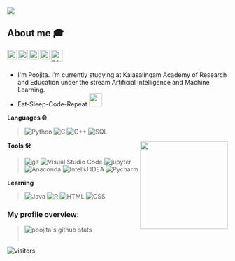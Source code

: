 <img align='centre' src="https://c7.uihere.com/files/178/885/235/5bbb084bbe7ae.jpg">

## About me :mortar_board:
<a href="https://twitter.com/Poojita23">
  <img align="left" alt="poojita ketepalli | Twitter" width="22px" src="https://github.com/poojitaketepalli/poojitaketepalli/blob/master/icons/twitter.png" />
</a>
<a href="https://www.linkedin.com/in/poojitaketepalli/">
  <img align="left" alt="poojita's LinkdeIN" width="22px" src="https://github.com/poojitaketepalli/poojitaketepalli/blob/master/icons/linkedin.png" />
</a>
<a href="https://t.me/PoojitaKetepalli">
  <img align="left" alt="poojita's Telegram" width="22px" src="https://github.com/poojitaketepalli/poojitaketepalli/blob/master/icons/telegram.png" />
</a>
<a href="https://www.hackerrank.com/poojitakkr">
  <img align="left" alt="poojita's Hackerrank" width="22px" src="https://github.com/poojitaketepalli/poojitaketepalli/blob/master/icons/hackerrank%20icon.png" />
</a>
<a href="mailto:poojita2309@gmail.com">
  <img align="left" alt="poojita| Gmail" width="26px" src="https://github.com/poojitaketepalli/poojitaketepalli/blob/master/icons/gmail.png" />
 </a>
<br />
<br />

  - I'm Poojita. I’m currently studying at Kalasalingam Academy of Research and Education under the stream Artificial Intelligence and Machine Learning.
  - Eat-Sleep-Code-Repeat  <img src="https://media.giphy.com/media/WUlplcMpOCEmTGBtBW/giphy.gif" width="30">

**Languages 🌐**  

> ![Python](https://github.com/poojitaketepalli/poojitaketepalli/blob/master/icons/python.png)
![C](https://github.com/poojitaketepalli/poojitaketepalli/blob/master/icons/c%20icon.png)
![C++](https://github.com/poojitaketepalli/poojitaketepalli/blob/master/icons/c%2B%2B%20icon.png)
![SQL](https://github.com/poojitaketepalli/poojitaketepalli/blob/master/icons/mysql.png)

<img align='right' src="https://media.giphy.com/media/Ah3zHH7hvsSB2/giphy.gif" width="200">

**Tools 🛠️**

> ![git](https://img.shields.io/badge/-000000?style=flat&logo=git)
![Visual Studio Code](https://img.shields.io/badge/-000000?style=flat&logo=visual-studio-code&logoColor=007ACC)
![jupyter](https://img.shields.io/badge/-000000?style=flat&logo=jupyter)
![Anaconda](https://img.shields.io/badge/-000000?style=flat&logo=anaconda)
![IntelliJ IDEA](http://img.shields.io/badge/-000000?style=flat-square&logo=intellij-idea&logoColor=ffffff)
![Pycharm](http://img.shields.io/badge/-000000?style=flat-square&logo=pycharm&logoColor=ffffff)


**Learning**

> ![Java](https://img.shields.io/badge/-000000?style=flat&logo=java)
![R](https://img.shields.io/badge/-000000?style=flat&logo=R)
![HTML](https://img.shields.io/badge/-000000?style=flat&logo=html5)
![CSS](https://img.shields.io/badge/-000000?style=flat&logo=css3)

<div><h3>My profile overview: </h3></div>

> ![poojita's github stats](https://github-readme-stats.vercel.app/api?username=poojitaketepalli&show_icons=true)
> <br />
> <br />


 ![visitors](https://visitor-badge.laobi.icu/badge?page_id=poojitaketepalli.poojitaketepalli)
